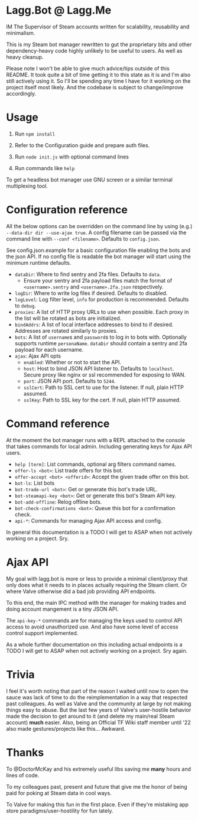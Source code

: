 # Lagg.Bot @ Lagg.Me

IM The Supervisor of Steam accounts written for scalability, reusability and minimalism.

This is my Steam bot manager rewritten to gut the proprietary bits and other
dependency-heavy code highly unlikely to be useful to users. As well as heavy
cleanup.

Please note I won't be able to give much advice/tips outside of this README. It
took quite a bit of time getting it to this state as it is and I'm also still
actively using it. So I'll be spending any time I have for it working on the
project itself most likely. And the codebase is subject to change/improve accordingly.

# Usage

1. Run `npm install`

2. Refer to the Configuration guide and prepare auth files.

3. Run `node init.js` with optional command lines

4. Run commands like `help`

To get a headless bot manager use GNU screen or a similar terminal multiplexing tool.

# Configuration reference

All the below options can be overridden on the command line by using (e.g.) `--data-dir dir --use-ajax true`.
A config filename can be passed via the command line with `--conf <filename>`. Defaults to `config.json`.

See config.json.example for a basic configuration file enabling the bots and the json API.
If no config file is readable the bot manager will start using the minimum runtime defaults.

* `dataDir`: Where to find sentry and 2fa files. Defaults to `data`.
  * Ensure your sentry and 2fa payload files match the format of `<username>.sentry` and `<username>.2fa.json` respectively.
* `logDir`: Where to write log files if desired. Defaults to disabled.
* `logLevel`: Log filter level, `info` for production is recommended. Defaults to `debug`.
* `proxies`: A list of HTTP proxy URLs to use when possible. Each proxy in the list will be rotated as bots are initialized.
* `bindAddrs`: A list of local interface addresses to bind to if desired. Addresses are rotated similarly to proxies.
* `bots`: A list of `username`s and `password`s to log in to bots with. Optionally supports runtime `personaName`. `dataDir` should contain a sentry and 2fa payload for each username.
* `ajax`: Ajax API opts
  * `enabled`: Whether or not to start the API.
  * `host`: Host to bind JSON API listener to. Defaults to `localhost`. Secure proxy like nginx or ssl recommended for exposing to WAN.
  * `port`: JSON API port. Defaults to `5244`.
  * `sslCert`: Path to SSL cert to use for the listener. If null, plain HTTP assumed.
  * `sslKey`: Path to SSL key for the cert. If null, plain HTTP assumed.

# Command reference

At the moment the bot manager runs with a REPL attached to the console that
takes commands for local admin. Including generating keys for Ajax API users.

* `help [term]`: List commands, optional arg filters command names.
* `offer-ls <bot>`: List trade offers for this bot.
* `offer-accept <bot> <offerid>`: Accept the given trade offer on this bot.
* `bot-ls`: List bots
* `bot-trade-url <bot>`: Get or generate this bot's trade URL.
* `bot-steamapi-key <bot>`: Get or generate this bot's Steam API key.
* `bot-add-offline`: Relog offline bots.
* `bot-check-confirmations <bot>`: Queue this bot for a confirmation check.
* `api-*`: Commands for managing Ajax API access and config.

In general this documentation is a TODO I will get to ASAP when not actively working on a project. Sry.

# Ajax API

My goal with lagg.bot is more or less to provide a minimal client/proxy that
only does what it needs to in places actually requiring the Steam client. Or
where Valve otherwise did a bad job providing API endpoints.

To this end, the main IPC method with the manager for making trades and doing
account mangement is a tiny JSON API.

The `api-key-*` commands are for managing the keys used to control API access
to avoid unauthorized use. And also have some level of access control support
implemented.

As a whole further documentation on this including actual endpoints is a TODO I
will get to ASAP when not actively working on a project. Sry again.

# Trivia

I feel it's worth noting that part of the reason I waited until now to open the
sauce was lack of time to do the reimplementation in a way that respected past
colleagues. As well as Valve and the community at large by not making things
easy to abuse. But the last few years of Valve's user-hostile behavior made the
decision to get around to it (and delete my main/real Steam account) **much**
easier. Also, being an Official TF Wiki staff member until '22 also made
gestures/projects like this... Awkward.

# Thanks

To @DoctorMcKay and his extremely useful libs saving me **many** hours and lines of code.

To my colleagues past, present and future that give me the honor of being paid for poking at Steam data in cool ways.

To Valve for making this fun in the first place. Even if they're mistaking app store paradigms/user-hostility for fun lately.
